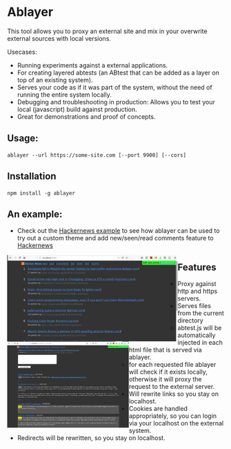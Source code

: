 # Ablayer
This tool allows you to proxy an external site and mix
in your overwrite external sources with local versions.

Usecases:
- Running experiments against a external applications.
- For creating layered abtests (an ABtest that can be added as a 
  layer on top of an existing system).
- Serves your code as if it was part of the system,
  without the need of running the entire system locally.
- Debugging and troubleshooting in production:
  Allows you to test your local (javascript) build against production.
- Great for demonstrations and proof of concepts.

## Usage:
```
ablayer --url https://some-site.com [--port 9900] [--cors]
```

## Installation
```
npm install -g ablayer
```

## An example:
- Check out the [Hackernews example](https://github.com/j-angnoe/ablayer-hackernews-example) to see
  how ablayer can be used to try out a custom theme and add new/seen/read comments
  feature to [Hackernews](https://news.ycombinator.com)
  
<img src="https://raw.githubusercontent.com/j-angnoe/ablayer-hackernews-example/master/screenshot-frontpage.png" height="200" align="left">
<img src="https://raw.githubusercontent.com/j-angnoe/ablayer-hackernews-example/master/screenshot-comments.png" height="200" align="left">

## Features
- Proxy against http and https servers.
- Serves files from the current directory
    - abtest.js will be automatically injected in each html file that is served via ablayer.
    - for each requested file ablayer will check if it exists locally, otherwise it
      will proxy the request to the external server.
- Will rewrite links so you stay on localhost.
- Cookies are handled appropriately, so you can login via your localhost
  on the external system.
- Redirects will be rewritten, so you stay on localhost.








